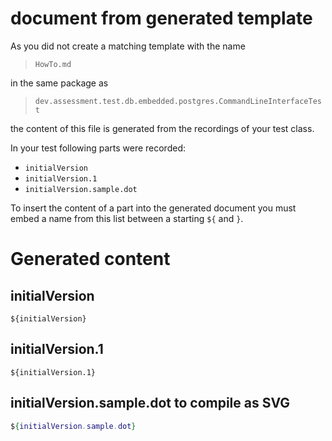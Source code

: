 # document from generated template

As you did not create a matching template with the name

> `HowTo.md`

in the same package as

> `dev.assessment.test.db.embedded.postgres.CommandLineInterfaceTest`

the content of this file is generated from the recordings of your test class.

In your test following parts were recorded:

* `initialVersion`
* `initialVersion.1`
* `initialVersion.sample.dot`

To insert the content of a part into the generated document you must embed a name
from this list between a starting `${` and `}`.

# Generated content
## initialVersion
```mermaid
${initialVersion}
```

## initialVersion.1
```mermaid
${initialVersion.1}
```

## initialVersion.sample.dot to compile as SVG
```dot
${initialVersion.sample.dot}
```